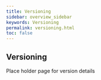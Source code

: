 ```yaml
---
title: Versioning
sidebar: overview_sidebar
keywords: Versioning
permalink: versioning.html
toc: false
---
```


## Versioning

Place holder page for version details
